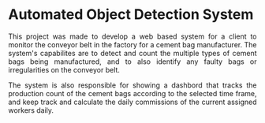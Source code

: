 # Automated Object Detection System
<p align="justify">
  This project was made to develop a web based system for a client to monitor the conveyor belt in the factory for a cement bag manufacturer.
  The system's capabilites are to detect and count the multiple types of cement bags being manufactured, and to also identify any faulty bags 
  or irregularities on the conveyor belt.
</p>

<p align="justify">
  The system is also responsible for showing a dashbord that tracks the production count of the cement bags according to the selected time 
  frame, and keep track and calculate the daily commissions of the current assigned workers daily.
</p>
